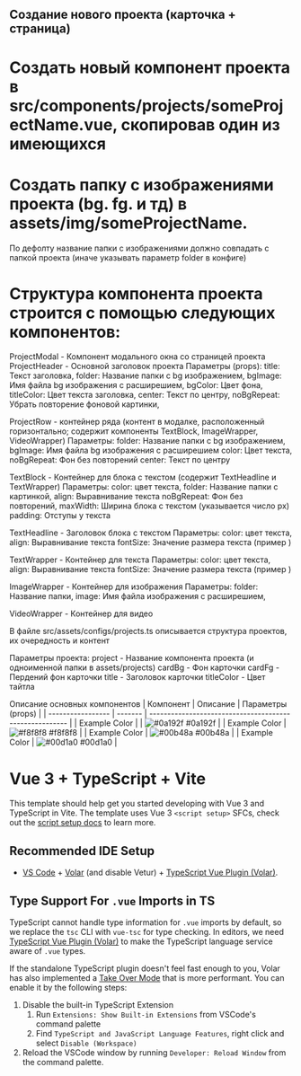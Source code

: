 ## Создание нового проекта (карточка + страница)

# Создать новый компонент проекта в src/components/projects/someProjectName.vue, скопировав один из имеющихся

# Создать папку с изображениями проекта (bg. fg. и тд) в assets/img/someProjectName.
По дефолту название папки с изображениями должно совпадать с папкой проекта (иначе указывать параметр folder в конфиге)

# Структура компонента проекта строится с помощью следующих компонентов:
ProjectModal -  Компонент модального окна со страницей проекта
ProjectHeader - Основной заголовок проекта
Параметры (props):
  title: Текст заголовка,
  folder: Название папки с bg изображением,
  bgImage: Имя файла bg изображения с расширешием,
  bgColor: Цвет фона,
  titleColor: Цвет текста заголовка,
  center: Текст по центру,
  noBgRepeat: Убрать повторение фоновой картинки,

ProjectRow - контейнер ряда (контент в модалке, расположенный горизонтально; содержит компоненты TextBlock, ImageWrapper, VideoWrapper)
Параметры:
  folder: Название папки с bg изображением,
  bgImage: Имя файла bg изображения с расширешием
  color: Цвет текста,
  noBgRepeat: Фон без повторений
  center: Текст по центру
  
TextBlock - Контейнер для блока с текстом (содержит TextHeadline и TextWrapper)
Параметры:
  color: цвет текста,
  folder: Название папки с картинкой,
  align: Выравнивание текста
  noBgRepeat: Фон без повторений,
  maxWidth: Ширина блока с текстом (указывается число px)
  padding: Отступы у текста

TextHeadline - Заголовок блока с текстом
Параметры:
  color: цвет текста,
  align: Выравнивание текста
  fontSize: Значение размера текста (пример <TextHeadline :fontSize="20">)

TextWrapper - Контейнер для текста
Параметры:
  color: цвет текста,
  align: Выравнивание текста
  fontSize: Значение размера текста (пример <TextWrapper :fontSize="20">)

ImageWrapper - Контейнер для изображения
Параметры:
  folder: Название папки,
  image: Имя файла изображения с расширешием,

VideoWrapper - Контейнер для видео


В файле src/assets/configs/projects.ts описывается структура проектов, их очередность и контент

Параметры проекта:
project - Название компонента проекта (и одноименной папки в assets/projects)
cardBg - Фон карточки
cardFg - Пердений фон карточки
title - Заголовок карточки
titleColor - Цвет тайтла

Описание основных компонентов
| Компонент         | Описание | Параметры (props)                                       |
| ----------------- | -------  | ------------------------------------------------------- |
| Example Color | |  ![#0a192f](https://via.placeholder.com/10/0a192f?text=+) #0a192f |
| Example Color | ![#f8f8f8](https://via.placeholder.com/10/f8f8f8?text=+) #f8f8f8 |
| Example Color | ![#00b48a](https://via.placeholder.com/10/00b48a?text=+) #00b48a |
| Example Color | ![#00d1a0](https://via.placeholder.com/10/00b48a?text=+) #00d1a0 |

# Vue 3 + TypeScript + Vite

This template should help get you started developing with Vue 3 and TypeScript in Vite. The template uses Vue 3 `<script setup>` SFCs, check out the [script setup docs](https://v3.vuejs.org/api/sfc-script-setup.html#sfc-script-setup) to learn more.

## Recommended IDE Setup

- [VS Code](https://code.visualstudio.com/) + [Volar](https://marketplace.visualstudio.com/items?itemName=Vue.volar) (and disable Vetur) + [TypeScript Vue Plugin (Volar)](https://marketplace.visualstudio.com/items?itemName=Vue.vscode-typescript-vue-plugin).

## Type Support For `.vue` Imports in TS

TypeScript cannot handle type information for `.vue` imports by default, so we replace the `tsc` CLI with `vue-tsc` for type checking. In editors, we need [TypeScript Vue Plugin (Volar)](https://marketplace.visualstudio.com/items?itemName=Vue.vscode-typescript-vue-plugin) to make the TypeScript language service aware of `.vue` types.

If the standalone TypeScript plugin doesn't feel fast enough to you, Volar has also implemented a [Take Over Mode](https://github.com/johnsoncodehk/volar/discussions/471#discussioncomment-1361669) that is more performant. You can enable it by the following steps:

1. Disable the built-in TypeScript Extension
   1. Run `Extensions: Show Built-in Extensions` from VSCode's command palette
   2. Find `TypeScript and JavaScript Language Features`, right click and select `Disable (Workspace)`
2. Reload the VSCode window by running `Developer: Reload Window` from the command palette.
